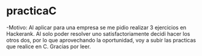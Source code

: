 # practicaC
-Motivo:
Al aplicar para una empresa se me pidio realizar 3 ejercicios en Hackerank. Al
solo poder resolver uno satisfactoriamente decidi hacer los otros dos, por lo
que aprovechando la oportunidad, voy a subir las practicas que realice en C.
Gracias por leer.
